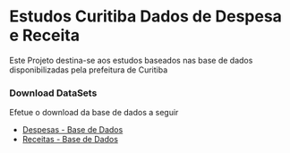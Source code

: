# Estudos Curitiba Dados de Despesa e Receita
Este Projeto destina-se aos estudos baseados nas base de dados disponibilizadas pela prefeitura de Curitiba

### Download DataSets
Efetue o download da base de dados a seguir <br/>
* [Despesas - Base de Dados](https://mid.curitiba.pr.gov.br/dadosabertos/BaseReceitaDespesa/2019-07-01_Despesas_-_Base_de_Dados.csv)
* [Receitas - Base de Dados](https://mid.curitiba.pr.gov.br/dadosabertos/BaseReceitaDespesa/2019-07-01_Receitas_-_Base_de_Dados.csv)
